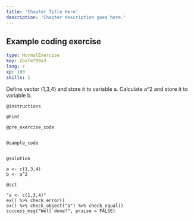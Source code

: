 ```yaml
---
title: 'Chapter Title Here'
description: 'Chapter description goes here.'
---
```


## Example coding exercise

```yaml
type: NormalExercise
key: 2bafef99a3
lang: r
xp: 100
skills: 1
```

Define vector (1,3,4) and store it to variable a. Calculate a^2 and store it to variable b.

`@instructions`


`@hint`


`@pre_exercise_code`
```{r}

```

`@sample_code`
```{r}

```

`@solution`
```{r}
a <- c(1,3,4)
b <- a^2
```

`@sct`
```{r}
"a <- c(1,3,4)"
ex() %>% check_error()
ex() %>% check_object("a") %>% check_equal()
success_msg("Well done!", praise = FALSE)
```
